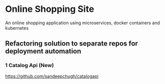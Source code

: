 # Online Shopping Site 
An online shopping application using microservices, docker containers and kubernetes

## Refactoring solution to separate repos for deployment automation 

### 1 Catalog Api (New) 
  https://github.com/sandeepchugh/catalogapi

